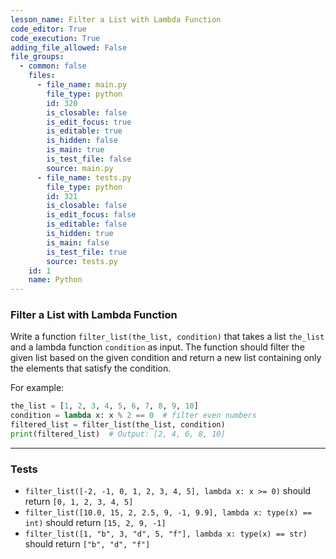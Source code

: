 ```yaml
---
lesson_name: Filter a List with Lambda Function
code_editor: True
code_execution: True
adding_file_allowed: False
file_groups:
  - common: false
    files:
      - file_name: main.py
        file_type: python
        id: 320
        is_closable: false
        is_edit_focus: true
        is_editable: true
        is_hidden: false
        is_main: true
        is_test_file: false
        source: main.py
      - file_name: tests.py
        file_type: python
        id: 321
        is_closable: false
        is_edit_focus: false
        is_editable: false
        is_hidden: true
        is_main: false
        is_test_file: true
        source: tests.py
    id: 1
    name: Python
---
```


### Filter a List with Lambda Function

Write a function `filter_list(the_list, condition)` that takes a list `the_list` and a lambda function `condition` as input. The function should filter the given list based on the given condition and return a new list containing only the elements that satisfy the condition.

For example:

```python
the_list = [1, 2, 3, 4, 5, 6, 7, 8, 9, 10]
condition = lambda x: x % 2 == 0  # filter even numbers
filtered_list = filter_list(the_list, condition)
print(filtered_list)  # Output: [2, 4, 6, 8, 10]
```

---

### Tests

<ul>
<li id="test-1"><code>filter_list([-2, -1, 0, 1, 2, 3, 4, 5], lambda x: x >= 0)</code> should return <code>[0, 1, 2, 3, 4, 5]</code>
<li id="test-2"><code>filter_list([10.0, 15, 2, 2.5, 9, -1, 9.9], lambda x: type(x) == int)</code> should return <code>[15, 2, 9, -1]</code>
<li id="test-3"><code>filter_list([1, "b", 3, "d", 5, "f"], lambda x: type(x) == str)</code> should return <code>["b", "d", "f"]</code>
</ul>
